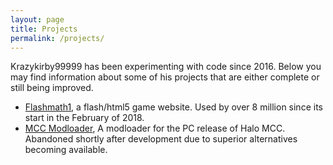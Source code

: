 ```yaml
---
layout: page
title: Projects
permalink: /projects/
---
```


Krazykirby99999 has been experimenting with code since 2016. Below you may find information about some of his projects that are either complete or still being improved.

* [Flashmath1][flashmath1-link], a flash/html5 game website. Used by over 8 million since its start in the February of 2018.
* [MCC Modloader][mccmodloader-link], A modloader for the PC release of Halo MCC. Abandoned shortly after development due to superior alternatives becoming available.



[flashmath1-link]:flashmath1.github.io
[mccmodloader-link]:www.nexusmods.com/halothemasterchiefcollection/mods/194

